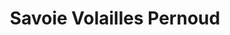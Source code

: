 ---
title: "Savoie Volailles Pernoud"
url: /epagny-metz-tessy/savoie-volailles-pernoud/
shop: Lebensmittel
---